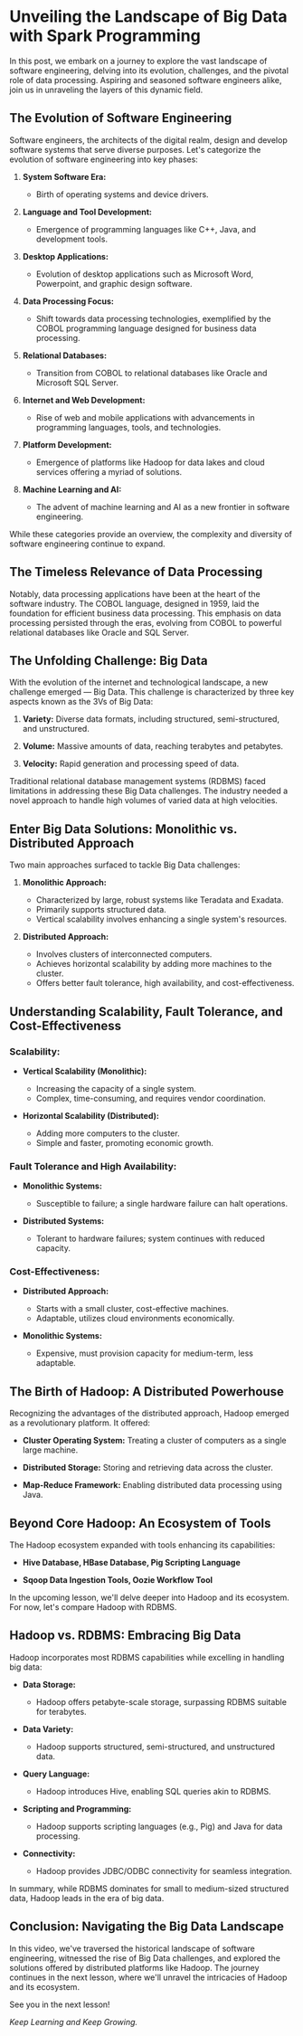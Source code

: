 # Unveiling the Landscape of Big Data with Spark Programming

In this post, we embark on a journey to explore the vast landscape of software engineering, delving into its evolution, challenges, and the pivotal role of data processing. Aspiring and seasoned software engineers alike, join us in unraveling the layers of this dynamic field.

## The Evolution of Software Engineering

Software engineers, the architects of the digital realm, design and develop software systems that serve diverse purposes. Let's categorize the evolution of software engineering into key phases:

1. **System Software Era:**
   - Birth of operating systems and device drivers.

2. **Language and Tool Development:**
   - Emergence of programming languages like C++, Java, and development tools.

3. **Desktop Applications:**
   - Evolution of desktop applications such as Microsoft Word, Powerpoint, and graphic design software.

4. **Data Processing Focus:**
   - Shift towards data processing technologies, exemplified by the COBOL programming language designed for business data processing.

5. **Relational Databases:**
   - Transition from COBOL to relational databases like Oracle and Microsoft SQL Server.

6. **Internet and Web Development:**
   - Rise of web and mobile applications with advancements in programming languages, tools, and technologies.

7. **Platform Development:**
   - Emergence of platforms like Hadoop for data lakes and cloud services offering a myriad of solutions.

8. **Machine Learning and AI:**
   - The advent of machine learning and AI as a new frontier in software engineering.

While these categories provide an overview, the complexity and diversity of software engineering continue to expand.

## The Timeless Relevance of Data Processing

Notably, data processing applications have been at the heart of the software industry. The COBOL language, designed in 1959, laid the foundation for efficient business data processing. This emphasis on data processing persisted through the eras, evolving from COBOL to powerful relational databases like Oracle and SQL Server.

## The Unfolding Challenge: Big Data

With the evolution of the internet and technological landscape, a new challenge emerged — Big Data. This challenge is characterized by three key aspects known as the 3Vs of Big Data:

1. **Variety:** Diverse data formats, including structured, semi-structured, and unstructured.

2. **Volume:** Massive amounts of data, reaching terabytes and petabytes.

3. **Velocity:** Rapid generation and processing speed of data.

Traditional relational database management systems (RDBMS) faced limitations in addressing these Big Data challenges. The industry needed a novel approach to handle high volumes of varied data at high velocities.

## Enter Big Data Solutions: Monolithic vs. Distributed Approach

Two main approaches surfaced to tackle Big Data challenges:

1. **Monolithic Approach:**
   - Characterized by large, robust systems like Teradata and Exadata.
   - Primarily supports structured data.
   - Vertical scalability involves enhancing a single system's resources.

2. **Distributed Approach:**
   - Involves clusters of interconnected computers.
   - Achieves horizontal scalability by adding more machines to the cluster.
   - Offers better fault tolerance, high availability, and cost-effectiveness.

## Understanding Scalability, Fault Tolerance, and Cost-Effectiveness

### Scalability:

- **Vertical Scalability (Monolithic):**
  - Increasing the capacity of a single system.
  - Complex, time-consuming, and requires vendor coordination.

- **Horizontal Scalability (Distributed):**
  - Adding more computers to the cluster.
  - Simple and faster, promoting economic growth.

### Fault Tolerance and High Availability:

- **Monolithic Systems:**
  - Susceptible to failure; a single hardware failure can halt operations.
  
- **Distributed Systems:**
  - Tolerant to hardware failures; system continues with reduced capacity.

### Cost-Effectiveness:

- **Distributed Approach:**
  - Starts with a small cluster, cost-effective machines.
  - Adaptable, utilizes cloud environments economically.

- **Monolithic Systems:**
  - Expensive, must provision capacity for medium-term, less adaptable.

## The Birth of Hadoop: A Distributed Powerhouse

Recognizing the advantages of the distributed approach, Hadoop emerged as a revolutionary platform. It offered:

- **Cluster Operating System:** Treating a cluster of computers as a single large machine.
  
- **Distributed Storage:** Storing and retrieving data across the cluster.
  
- **Map-Reduce Framework:** Enabling distributed data processing using Java.

## Beyond Core Hadoop: An Ecosystem of Tools

The Hadoop ecosystem expanded with tools enhancing its capabilities:

- **Hive Database, HBase Database, Pig Scripting Language**
  
- **Sqoop Data Ingestion Tools, Oozie Workflow Tool**

In the upcoming lesson, we'll delve deeper into Hadoop and its ecosystem. For now, let's compare Hadoop with RDBMS.

## Hadoop vs. RDBMS: Embracing Big Data

Hadoop incorporates most RDBMS capabilities while excelling in handling big data:

- **Data Storage:**
  - Hadoop offers petabyte-scale storage, surpassing RDBMS suitable for terabytes.

- **Data Variety:**
  - Hadoop supports structured, semi-structured, and unstructured data.
  
- **Query Language:**
  - Hadoop introduces Hive, enabling SQL queries akin to RDBMS.

- **Scripting and Programming:**
  - Hadoop supports scripting languages (e.g., Pig) and Java for data processing.
  
- **Connectivity:**
  - Hadoop provides JDBC/ODBC connectivity for seamless integration.

In summary, while RDBMS dominates for small to medium-sized structured data, Hadoop leads in the era of big data.

## Conclusion: Navigating the Big Data Landscape

In this video, we've traversed the historical landscape of software engineering, witnessed the rise of Big Data challenges, and explored the solutions offered by distributed platforms like Hadoop. The journey continues in the next lesson, where we'll unravel the intricacies of Hadoop and its ecosystem.

See you in the next lesson!

*Keep Learning and Keep Growing.*
